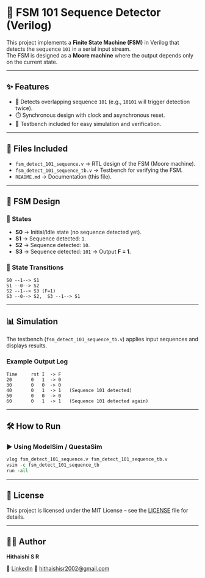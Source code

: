 # 🚀 FSM 101 Sequence Detector (Verilog)

This project implements a **Finite State Machine (FSM)** in Verilog that detects the sequence `101` in a serial input stream.  
The FSM is designed as a **Moore machine** where the output depends only on the current state.

---

## ✨ Features
- 🔁 Detects overlapping sequence `101` (e.g., `10101` will trigger detection twice).  
- ⏱️ Synchronous design with clock and asynchronous reset.  
- 🧪 Testbench included for easy simulation and verification.  

---

## 📂 Files Included
- `fsm_detect_101_sequence.v` → RTL design of the FSM (Moore machine).  
- `fsm_detect_101_sequence_tb.v` → Testbench for verifying the FSM.  
- `README.md` → Documentation (this file).  

---

## 🧩 FSM Design

### 🔹 States
- **S0** → Initial/Idle state (no sequence detected yet).  
- **S1** → Sequence detected: `1`.  
- **S2** → Sequence detected: `10`.  
- **S3** → Sequence detected: `101` → Output **F = 1**.  

### 🔹 State Transitions
```text
S0 --1--> S1
S1 --0--> S2
S2 --1--> S3 (F=1)
S3 --0--> S2,  S3 --1--> S1
```

---

## 📊 Simulation
The testbench (`fsm_detect_101_sequence_tb.v`) applies input sequences and displays results.

### Example Output Log
```text
Time     rst I  -> F
20       0   1  -> 0
30       0   0  -> 0
40       0   1  -> 1   (Sequence 101 detected)
50       0   0  -> 0
60       0   1  -> 1   (Sequence 101 detected again)
```

---

## 🛠️ How to Run

### ▶️ Using ModelSim / QuestaSim
```tcl
vlog fsm_detect_101_sequence.v fsm_detect_101_sequence_tb.v
vsim -c fsm_detect_101_sequence_tb
run -all
```

---

## 🔹 License
This project is licensed under the MIT License – see the [LICENSE](../LICENSE) file for details.

---

## 👨‍💻 Author

**Hithaishi S R**

🔗 [LinkedIn](https://www.linkedin.com/in/hithaishisr)
 📧 hithaishisr2002@gmail.com
